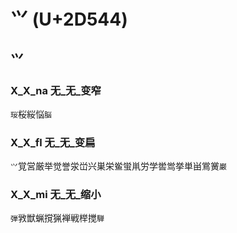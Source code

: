 # 𭕄 (U+2D544)

## 𭕄 

### X_X_na 无_无_变窄
`珱`桜䋝悩`脳`

### X_X_fl 无_无_变扁
`𭕄`覚営厳举觉誉泶峃兴巣栄鲎蛍鼡労学喾鸴挙単畄鴬黉`巌`

### X_X_mi 无_无_缩小
`弾`敩獣蝋撹猟褝戦榉搅`騨`
